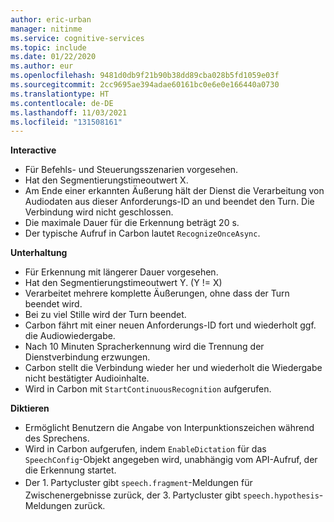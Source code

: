 ```yaml
---
author: eric-urban
manager: nitinme
ms.service: cognitive-services
ms.topic: include
ms.date: 01/22/2020
ms.author: eur
ms.openlocfilehash: 9481d0db9f21b90b38dd89cba028b5fd1059e03f
ms.sourcegitcommit: 2cc9695ae394adae60161bc0e6e0e166440a0730
ms.translationtype: HT
ms.contentlocale: de-DE
ms.lasthandoff: 11/03/2021
ms.locfileid: "131508161"
---
```

**Interactive**
- Für Befehls- und Steuerungsszenarien vorgesehen.
- Hat den Segmentierungstimeoutwert X.
- Am Ende einer erkannten Äußerung hält der Dienst die Verarbeitung von Audiodaten aus dieser Anforderungs-ID an und beendet den Turn. Die Verbindung wird nicht geschlossen.
- Die maximale Dauer für die Erkennung beträgt 20 s.
- Der typische Aufruf in Carbon lautet `RecognizeOnceAsync`.

**Unterhaltung**
- Für Erkennung mit längerer Dauer vorgesehen.
- Hat den Segmentierungstimeoutwert Y. (Y != X)
- Verarbeitet mehrere komplette Äußerungen, ohne dass der Turn beendet wird.
- Bei zu viel Stille wird der Turn beendet.
- Carbon fährt mit einer neuen Anforderungs-ID fort und wiederholt ggf. die Audiowiedergabe.
- Nach 10 Minuten Spracherkennung wird die Trennung der Dienstverbindung erzwungen.
- Carbon stellt die Verbindung wieder her und wiederholt die Wiedergabe nicht bestätigter Audioinhalte.
- Wird in Carbon mit `StartContinuousRecognition` aufgerufen.

**Diktieren**
- Ermöglicht Benutzern die Angabe von Interpunktionszeichen während des Sprechens.
- Wird in Carbon aufgerufen, indem `EnableDictation` für das `SpeechConfig`-Objekt angegeben wird, unabhängig vom API-Aufruf, der die Erkennung startet.
- Der 1.<sup> </sup>Partycluster gibt `speech.fragment`-Meldungen für Zwischenergebnisse zurück, der 3.<sup> </sup>Partycluster gibt `speech.hypothesis`-Meldungen zurück.
